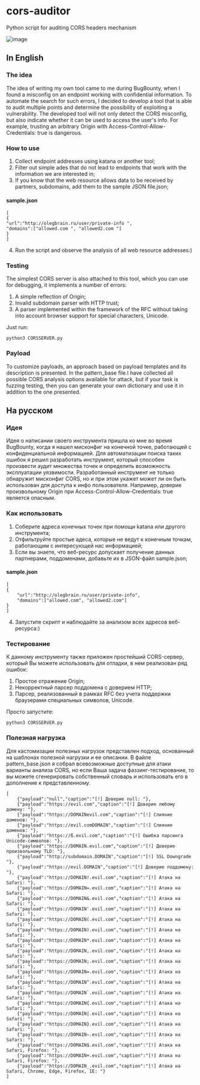 # cors-auditor
Python script for auditing CORS headers mechanism

![image](https://github.com/olegbrain-offsec/cors-auditor/assets/160741328/cf078264-c2c0-4641-90f6-65ec8e35e630)


## In English
### The idea
The idea of writing my own tool came to me during BugBounty, when I found a misconfig on an endpoint working with confidential information. To automate the search for such errors, I decided to develop a tool that is able to audit multiple points and determine the possibility of exploiting a vulnerability. The developed tool will not only detect the CORS misconfig, but also indicate whether it can be used to access the user's info. For example, trusting an arbitrary Origin with Access-Control-Allow-Credentials: true is dangerous.
### How to use
1. Collect endpoint addresses using katana or another tool;
2. Filter out simple ades that do not lead to endpoints that work with the information we are interested in;
3. If you know that the web resource allows data to be received by partners, subdomains, add them to the sample JSON file.json;
#### sample.json
```
[
{
"url":"http://olegbrain.ru/user/private-info ",
"domains":["allowed.com ", "allowed2.com "]
}
]
```

4. Run the script and observe the analysis of all web resource addresses:)

### Testing
The simplest CORS server is also attached to this tool, which you can use for debugging, it implements a number of errors:
1. A simple reflection of Origin;
2. Invalid subdomain parser with HTTP trust;
3. A parser implemented within the framework of the RFC without taking into account browser support for special characters, Unicode.

Just run: 
```
python3 CORSSERVER.py
```

### Payload
To customize payloads, an approach based on payload templates and its description is presented. In the pattern_base file.I have collected all possible CORS analysis options available for attack, but if your task is fuzzing testing, then you can generate your own dictionary and use it in addition to the one presented.

## На русском
### Идея
Идея о написании своего инструмента пришла ко мне во время BugBounty, когда я нашел мисконфиг на конечной точке, работающей с конфиденциальной информацией. Для автоматизации поиска таких ошибок я решил разработать инструмент, который способен произвести аудит множества точек и определить возможность эксплуатации уязвимости. Разработанный инструмент не только обнаружит мисконфиг CORS, но и при этом укажет может ли он быть использован для доступа к инфо пользователя. Например, доверие произвольному Origin при Access-Control-Allow-Credentials: true является опасным. 
### Как использовать
1. Соберите адреса конечных точек при помощи katana или другого инструмента;
2. Отфильтруйте простые адеса, которые не ведут к конечным точкам, работающим с интересующей нас информацией;
3. Если вы знаете, что веб-ресурс допускает получение данных партнерами, поддоменами, добавьте их в JSON-файл sample.json;
#### sample.json
```
[
{
    "url":"http://olegbrain.ru/user/private-info",
    "domains":["allowed.com", "allowed2.com"]
}
]
```
4. Запустите скрипт и наблюдайте за анализом всех адресов веб-ресурса:)

### Тестирование
К данному инструменту также приложен простейший CORS-сервер, который Вы можете использовать для отладки, в нем реализован ряд ошибок: 
1. Простое отражение Origin;
2. Некорректный парсер поддомена с доверием HTTP;
3. Парсер, реализованный в рамках RFC без учета поддержки браузерами специальных символов, Unicode.

Просто запустите: 
```
python3 CORSSERVER.py
```

### Полезная нагрузка
Для кастомизации полезных нагрузок представлен подход, основанный на шаблонах полезной нагрузки и ее описании. В файле pattern_base.json я собрал всевозможные доступные для атаки варианты анализа CORS, но если Ваша задача фаззинг-тестирование, то вы можете сгенерировать собственный словарь и использовать его в дополнение к представленному.

```
[
    {"payload":"null","caption":"[!] Доверие null: "},
    {"payload":"https://evil.com","caption":"[!] Доверие любому домену: "},
    {"payload":"https://DOMAINevil.com","caption":"[!] Слияние доменов: "},
    {"payload":"https://evil.comDOMAIN","caption":"[!] Слияние доменов: "},
    {"payload":"https://ß.evil.com","caption":"[!] Ошибка парсинга Unicode-символов: "},
    {"payload":"https://DOMAIN.evil.com","caption":"[!] Доверие произвольному TLD: "},
    {"payload":"http://subdomain.DOMAIN","caption":"[!] SSL Downgrade "},
    {"payload":"https://evil.DOMAIN","caption":"[!] Доверие поддомену: "},
    {"payload":"https://DOMAIN!.evil.com","caption":"[!] Атака на Safari: "},
    {"payload":"https://DOMAIN=.evil.com","caption":"[!] Атака на Safari: "},
    {"payload":"https://DOMAIN&.evil.com","caption":"[!] Атака на Safari: "},
    {"payload":"https://DOMAIN'.evil.com","caption":"[!] Атака на Safari: "},
    {"payload":"https://DOMAIN(.evil.com","caption":"[!] Атака на Safari: "},
    {"payload":"https://DOMAIN).evil.com","caption":"[!] Атака на Safari: "},
    {"payload":"https://DOMAIN*.evil.com","caption":"[!] Атака на Safari: "},
    {"payload":"https://DOMAIN,.evil.com","caption":"[!] Атака на Safari: "},
    {"payload":"https://DOMAIN;.evil.com","caption":"[!] Атака на Safari: "},
    {"payload":"https://DOMAIN=.evil.com","caption":"[!] Атака на Safari: "},
    {"payload":"https://DOMAIN^.evil.com","caption":"[!] Атака на Safari: "},
    {"payload":"https://DOMAIN`.evil.com","caption":"[!] Атака на Safari: "},
    {"payload":"https://DOMAIN{.evil.com","caption":"[!] Атака на Safari: "},
    {"payload":"https://DOMAIN|.evil.com","caption":"[!] Атака на Safari: "},
    {"payload":"https://DOMAIN}.evil.com","caption":"[!] Атака на Safari: "},
    {"payload":"https://DOMAIN~.evil.com","caption":"[!] Атака на Safari: "},
    {"payload":"https://DOMAIN$.evil.com","caption":"[!] Атака на Safari, Firefox: "},
    {"payload":"https://DOMAIN+.evil.com","caption":"[!] Атака на Safari, Firefox: "},
    {"payload":"https://DOMAIN_.evil.com","caption":"[!] Атака на Safari, Chrome, Edge, Firefox, IE: "}
]
```

